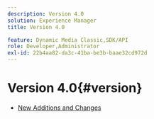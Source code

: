 ```yaml
---
description: Version 4.0
solution: Experience Manager
title: Version 4.0

feature: Dynamic Media Classic,SDK/API
role: Developer,Administrator
exl-id: 22b4aa82-da3c-41ba-be3b-baae32cd972d
---
```

# Version 4.0{#version}

* [New Additions and Changes](r-4-0-new.md)
